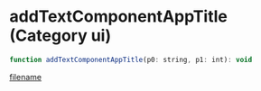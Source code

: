 # addTextComponentAppTitle (Category ui)

```js
function addTextComponentAppTitle(p0: string, p1: int): void
```

[filename](addTextComponentAppTitle_m.md ':include')